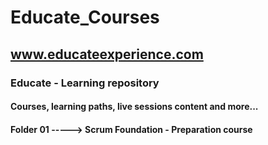 # Educate_Courses
## www.educateexperience.com
### Educate - Learning repository 
#### Courses, learning paths, live sessions content and more...

#### Folder 01 -----> Scrum Foundation - Preparation course
